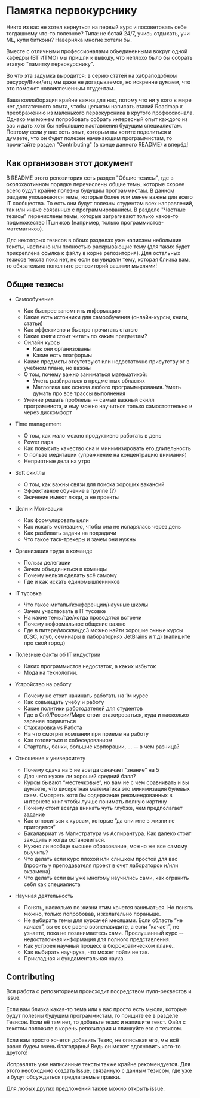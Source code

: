 # Памятка первокурснику

Никто из вас не хотел вернуться на первый курс и посоветовать себе тогдашнему что-то полезное? Типа: не ботай 24/7, учись отдыхать, учи ML, купи биткоин? Наверняка многие хотели бы.

Вместе с отличными профессионалами обьединенными вокруг одной кафедры (ВТ ИТМО) мы пришли к выводу, что неплохо было бы собрать этакую "памятку первокурснику". 

Во что эта задумка выродится: в серию статей на хабраподобном ресурсу/Вики/етц мы даже не догадываемся, но искренне думаем, что это поможет новоиспеченным студентам.

Ваша коллаборация крайне важна для нас, потому что ни у кого в мире нет достаточного опыта, чтобы целиком написать этакий Roadmap к преображению из маленького первокурсника в крутого профессионала. Однако мы можем попробовать собрать интересный опыт каждого из вас и дать хотя бы небольшие наставления будущим специалистам. Поэтому если у вас есть опыт, которым вы хотите поделиться и думаете, что он будет полезен начинающим программистам, то прочитайте раздел "Contributing" (в конце данного README) и вперёд! 

## Как организован этот документ
В README этого репозитория есть раздел "Общие тезисы", где в околохаотичном порядке перечислены общие темы, которые скорее всего будут крайне полезны будущим программистам. В данном разделе упоминаются темы, которые более или менее важны для всего IT сообщества. То есть они будут полезны студентам всех направлений, так или иначе связанных с программированием. В разделе "Частные тезисы" перечислены темы, которые затрагивают только какое-то подмножество ITшников (например, только программистов-математиков).

Для некоторых тезисов в обоих разделах уже написаны небольшие тексты, частично или полностью раскрывающие тему (для таких будет прикреплена ссылка к файлу в корне репозитория). Для остальных тезисов текста пока нет, но если вы увидели тему, которая близка вам, то обязательно пополните репозиторий вашими мыслями! 

## Общие тезисы
* Самообучение
  - Как быстрее запомнить информацию
  - Какие есть источники для самообучения (онлайн-курсы, книги, статьи)
  - Как эффективно и быстро прочитать статью
  - Какие книги стоит читать по каким предметам?
  - Онлайн курсы
    - Как они организованы
    - Какие есть платформы
  - Какие предметы отсутствуют или недостаточно присутствуют в учебном плане, но важны
  - О том, почему важно заниматься математикой:
    - Уметь разбираться в предметных областях
    - Матлогика как основа любого программирования. Уметь думать про все трассы выполнения
  - Умение решать проблемы -- самый важный скилл программиста, и ему можно научиться только самостоятельно и через дискомфорт

* Time management 
  - О том, как мало можно продуктивно работать в день
  - Power naps 
  - Как повысить качество сна и минимизировать его длительность
  - О пользе медитации (упражнение на концентрацию внимания)
  - Неприятные дела на утро

* Soft скиллы 
  - О том, как важны связи для поиска хороших вакансий
  - Эффективное обучение в группе (?)
  - Значение имеют люди, а не проекты

* Цели и Мотивация
  - Как формулировать цели
  - Как искать мотивацию, чтобы она не испарялась через день
  - Как разбивать задачи на подзадачи
  - Что такое таск-трекеры и зачем они нужны
* Организация труда в команде
  - Польза делегации
  - Зачем объединяться в команды
  - Почему нельзя сделать всё самому
  - Где и как искать единомышленников
* IT тусовка
  - Что такое митапы/конференции/научные школы
  - Зачем участвовать в IT тусовке
  - На какие темы/где/когда проводятся встречи
  - Почему неформальное общение важно
  - Где в питере/москве/дс3 можно найти хорошие очные курсы (CSC, клуб, семинары в лабораториях JetBrains и т.д) (напишите про свой город)

* Полезные факты об IT индустрии
  - Каких программистов недостаток, а каких избыток
  - Мода на технологии. 
* Устройство на работу
  - Почему не стоит начинать работать на 1м курсе
  - Как совмещать учебу и работу
  - Какие политики работодателей для студентов
  - Где в Спб/России/Мире стоит стажироваться, куда и насколько заранее подаваться
  - Стажировка vs Работа
  - На что смотрят компании при приеме на работу
  - Как готовиться к собеседованиям
  - Стартапы, банки, большие корпорации, ... -- в чем разница?

* Отношение к университету
  - Почему сдача на 5 не всегда означает “знание” на 5
  - Для чего нужен ли хороший средний балл?
  - Курсы бывают “местечковые”, но вам не с чем сравнивать и вы думаете, что дискретная математика это минимизация булевых схем.      Смотреть хотя бы содержание рекомендованных в интернете книг чтобы лучше понимать полную картину 
  - Почему стоит всегда вникать чуть глубже, чем предполагает задание
  - Как относиться к курсам, которые “да они мне в жизни не пригодятся”
  - Бакалавриат vs Магистратура vs Аспирантура. Как далеко стоит заходить и когда остановиться.
  - Нужно ли вообще высшее образование, можно же все самому выучить?
  - Что делать если курс плохой или слишком простой для вас (просить у преподавателя проект в счет лабораторок и/или экзамена) 
  - Что делать если вы уже многому научились сами, как огранить себя как специалиста
* Научная деятельность
  - Понять, насколько по жизни этим хочется заниматься. Но понять можно, только попробовав, и желательно пораньше.
  - Не выбирать темы для курсачей месяцами. Если область “не качает”, вы ее все равно возненавидите, а если “качает”, не узнаете, пока не позанимаетесь сами. Прослушанный курс -- недостаточная информация для полного представления.
  - Как устроен научный процесс в бюрократическом плане.. 
  - Как выбирать научрука, что может пойти не так.
  - Прикладная и фундаментальная наука. 


## Contributing
Вся работа с репозиторием происходит посредством пулл-реквестов и issue.

Если вам близка какая-то тема или у вас просто есть мысли, которые будут полезны будущим программистам, то поищите её в разделе Тезисов. Если её там нет, то добавьте тезис и напишите текст. Файл с текстом положите в корень репозитория и слинкуйте его с тезисом.

Если вам просто хочется добавить Тезис, не описывая его, мы всё равно будем очень благодарны! Ведь он может вдохновить кого-то другого!

Исправлять уже написанные тексты также крайне рекомендуется. Для этого необходимо создать Issue, связанную с данным тезисом, где уже и будут обсуждаться предлагаемые правки.

Для любых других предложений также можно открыть issue.
